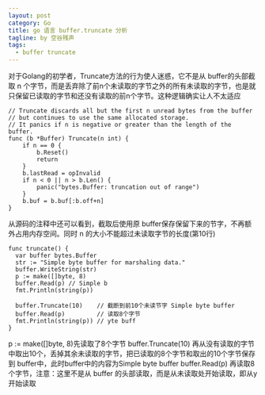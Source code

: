 ```yaml
---
layout: post
category: Go
title: go 语言 buffer.truncate 分析
tagline: by 空谷残声
tags: 
  - buffer truncate
---
```


对于Golang的初学者，Truncate方法的行为使人迷惑，它不是从 buffer的头部截取 n 个字节，而是丢弃除了前n个未读取的字节之外的所有未读取的字节，也是就只保留已读取的字节和还没有读取的前n个字节。这种逻辑确实让人不太适应
```
// Truncate discards all but the first n unread bytes from the buffer
// but continues to use the same allocated storage.
// It panics if n is negative or greater than the length of the buffer.
func (b *Buffer) Truncate(n int) {
	if n == 0 {
		b.Reset()
		return
	}
	b.lastRead = opInvalid
	if n < 0 || n > b.Len() {
		panic("bytes.Buffer: truncation out of range")
	}
	b.buf = b.buf[:b.off+n]
}
```
从源码的注释中还可以看到，截取后使用原 buffer保存保留下来的节字，不再额外占用内存空间。同时 n 的大小不能超过未读取字节的长度(第10行)
```
func truncate() {
  var buffer bytes.Buffer
  str := "Simple byte buffer for marshaling data."
  buffer.WriteString(str)
  p := make([]byte, 8)
  buffer.Read(p) // Simple b
  fmt.Println(string(p))

  buffer.Truncate(10)    // 截断到前10个未读节字 Simple byte buffer
  buffer.Read(p)         // 读取8个字节
  fmt.Println(string(p)) // yte buff
}
```
p := make([]byte, 8)先读取了8个字节
buffer.Truncate(10) 再从没有读取的字节中取出10个，丢掉其余未读取的字节，把已读取的8个字节和取出的10个字节保存到 buffer中，此时buffer中的内容为Simple byte buffer
buffer.Read(p) 再读取8个字节，注意：这里不是从 buffer 的头部读取，而是从未读取处开始读取，即从y开始读取








